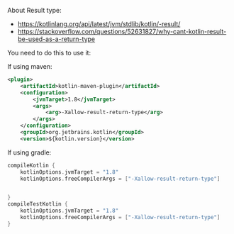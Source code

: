 About Result type:

- https://kotlinlang.org/api/latest/jvm/stdlib/kotlin/-result/
- https://stackoverflow.com/questions/52631827/why-cant-kotlin-result-be-used-as-a-return-type

You need to do this to use it:

If using maven:
```xml
<plugin>
    <artifactId>kotlin-maven-plugin</artifactId>
    <configuration>
        <jvmTarget>1.8</jvmTarget>
        <args>
            <arg>-Xallow-result-return-type</arg>
        </args>
    </configuration>
    <groupId>org.jetbrains.kotlin</groupId>
    <version>${kotlin.version}</version>
```

If using gradle:
```kotlin
compileKotlin {
    kotlinOptions.jvmTarget = "1.8"
    kotlinOptions.freeCompilerArgs = ["-Xallow-result-return-type"]


}
compileTestKotlin {
    kotlinOptions.jvmTarget = "1.8"
    kotlinOptions.freeCompilerArgs = ["-Xallow-result-return-type"]
}
```
